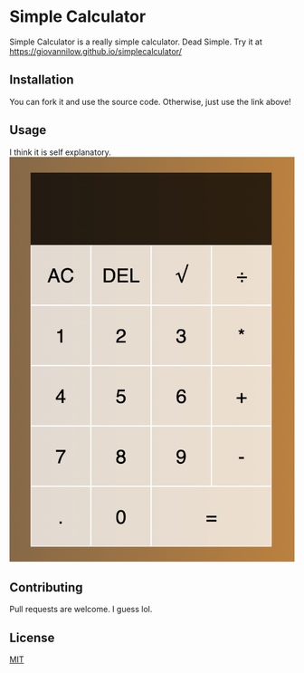 # Simple Calculator

Simple Calculator is a really simple calculator. Dead Simple.
Try it at https://giovannilow.github.io/simplecalculator/

## Installation

You can fork it and use the source code. Otherwise, just use the link above!

## Usage

I think it is self explanatory.
![Calculator](https://github.com/giovannilow/simplecalculator/blob/main/calculator.png)

## Contributing
Pull requests are welcome. I guess lol.

## License
[MIT](https://choosealicense.com/licenses/mit/)
